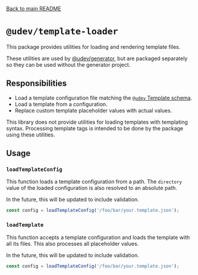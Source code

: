 [Back to main README][udev_root]

# `@udev/template-loader`

This package provides utilities for loading and rendering template files.

These utilities are used by [@udev/generator][udev_generator],
but are packaged separately so they can be used without the generator project.

## Responsibilities

- Load a template configuration file matching the [`@udev` Template schema][udev_schema].
- Load a template from a configuration.
- Replace custom template placeholder values with actual values.

This library does not provide utilities for loading templates with templating syntax.
Processing template tags is intended to be done by the package using these utilities.

## Usage

### `loadTemplateConfig`

This function loads a template configuration from a path.
The `directory` value of the loaded configuration is also resolved to an absolute path.

In the future, this will be updated to include validation.

```typescript
const config = loadTemplateConfig('/foo/bar/your.template.json');
```

### `loadTemplate`

This function accepts a template configuration and loads the template with all its files.
This also processes all placeholder values.

In the future, this will be updated to include validation.

```typescript
const config = loadTemplateConfig('/foo/bar/your.template.json');
```

[udev_root]: ../../README.md
[udev_generator]: ../generator/README.md
[udev_schema]: ../schema/README.md
